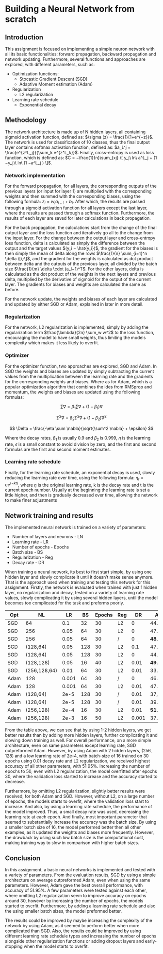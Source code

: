 # Building a Neural Network from scratch

## Introduction
This assignment is focused on implementing a simple neuron network with all its basic functionalities: forward propagation, backward propagation and network updating. Furthermore, several functions and approaches are explored, with different parameters, such as:

* Optimization functions:
  * Stocastic Gradient Descent (SGD)
  * Adaptive Moment estimation (Adam)
* Regularization
  * L2 regularization
* Learning rate schedule
  * Exponential decay

## Methodology
The network architecture is made up of N hidden layers, all containing sigmoid activation function, defined as: $\sigma (z) = \frac{1}{1+e^{−z}}$. The network is used for classification of 10 classes, thus the final output layer contains softmax activation function, defined as: $a_L^j = \frac{e^{z^L_j}}{\sum_k e^{z^L_k}}$. Finally, cross-entropy is used as loss function, which is defined as: $C = −\frac{1}{n}\sum_{xj} \[ y_j\ ln\ a^L_j + (1 −y_j)\ ln\ (1 −a^L_j ) \]$.

### Network implementation
For the forward propagation, for all layers, the corresponding outputs of the previous layers (or input for layer 1) are multiplied with the corresponding weights and then summed with the corresponding biases, using the following formula: $z_l = w_la_{l−1} + b_l$. After which, the results are passed through a sigmoid activation function for all layers except the last layer, where the results are passed through a softmax function. Furthermore, the results of each layer are saved for later calculations in back propagation.

For the back propagation, the calculations start from the change of the final output layer and the loss function and iteratively go all to the change from the input layer. For the change between the output layer and cross-entropy loss function, delta is calculated as simply the difference between the output and the target values $(y_i − \hat{y_i})$, the gradient for the biases is then simply the mean of delta along the rows $\frac{1}{n} \sum_{i=1}^n \delta \[i,:\]$, and the gradient for the weights is calculated as dot product between delta and the outputs of the previous layer, all divided by the batch size $\frac{1}{m} \delta \cdot (a_l−1)^T$. For the other layers, delta is calculated as the dot product of the weights in the next layers and previous delta, multiplied by the derivative of sigmoid for the output of the current layer. The gradients for biases and weights are calculated the same as before.

For the network update, the weights and biases of each layer are calculated and updated by either SGD or Adam, explained in later in more detail.

### Regularization
For the network, L2 regularization is implemented, simply by adding the regularization term $\frac{\lambda}{2n} \sum_w w^2$ to the loss function, encouraging the model to have small weights, thus limiting the models complexity which makes it less likely to overfit.

### Optimizer
For the optimizer function, two approaches are explored, SGD and Adam. In SGD the weights and biases are updated by simply subtracting the current values from the multiplication between the learning rate and the gradients for the corresponding weights and biases. Where as for Adam, which is a popular optimization algorithm that combines the ides from RMSprop and momentum, the weights and biases are updated using the following formulas:

$$ \sum \nabla = \beta_1 \sum \nabla + (1 - \beta_1) \nabla $$

$$ \sum^2 \nabla = \beta_2 \sum^2 \nabla + (1 - \beta_2) \nabla^2 $$

$$ \Delta = \frac{-\eta \sum \nabla}{\sqrt{\sum^2 \nabla} + \epsilon} $$


Where the decay rates, $\beta_1$ is usually 0.9 and $\beta_2$ is 0.999, $\eta$ is the learning rate, $\epsilon$ is a small constant to avoid division by zero, and the first and second formulas are the first and second moment estimates.

### Learning rate schedule
Finally, for the learning rate schedule, an exponential decay is used, slowly reducing the learning rate over time, using the following formula: $\eta_t = \eta e^{(−kt)}$, where $\eta$ is the original learning rate, k is the decay rate and t is the current epoch number. Usually at the beginning the learning rate is set a little higher, and then is gradually decreased over time, allowing the network to make finer adjustments

## Network training and results
The implemented neural network is trained on a variety of parameters:
* Number of layers and neurons - LN
* Learning rate - LR
* Number of epochs - Epochs
* Batch size - BS
* Regularization - Reg
* Decay rate - DR

When training a neural network, its best to first start simple, by using one hidden layer and slowly complicate it until it doesn’t make sense anymore. That is the approach used when training and testing this network for this assignment. Firstly, the network is evaluated when trained with just 1 hidden layer, no regularization and decay, tested on a variety of learning rate values, slowly complicating it by using several hidden layers, until the model becomes too complicated for the task and preforms poorly.

| Opt  | NL          | LR   | BS  | Epochs | Reg| DR  | Acc      |
|------|-------------|------|-----|--------|----|-----|----------|
| SGD  | 64          | 0.1  | 32  | 30     | L2 | 0   | 44.66%   |
| SGD  | 256         | 0.05 | 64  | 30     | L2 | 0   | 47.79%   |
| SGD  | 256         | 0.05 | 64  | 30     | /  | 0   |**48.25%**|
| SGD  | (128,64)    | 0.05 | 128 | 30     | L2 | 0.1 | 47.78%   |
| SGD  | (128,64)    | 0.05 | 128 | 30     | L2 | 0   | 44.92%   |
| SGD  | (128,128)   | 0.05 | 16  | 40     | L2 | 0.01|**49.51%**|
| SGD  | (256,128,64)| 0.01 | 64  | 30     | L2 | 0.01| 33.37%   |
| Adam | 128         |0.001 | 64  | 30     | /  | 0   | 46.77%   |
| Adam | 128         |0.001 | 64  | 30     | L2 | 0.01| 47.04%   |
| Adam | (128,64)    | 2e-5 | 128 | 30     | /  | 0.01| 37,47%   |
| Adam | (128,64)    | 2e-5 | 128 | 30     | /  | 0.01| 39.61%   |
| Adam | (256,128)   | 2e-4 | 16  | 30     | L2 | 0.01|**51.95%**|
| Adam | (256,128)   | 2e-3 | 16  | 50     | L2 |0.001| 37.87%   |


From the table above, we can see that by using 1-2 hidden layers, we get better results than by adding more hidden layers, further complicating it and slowing down training as well. For overall performance, on a more simple architecture, even on same parameters except learning rate, SGD outpreformed Adam. However, by using Adam with 2 hidden layers, (256, 128) and a low learning rate of 2e-4, with batch-size of 16 trained on 30 epochs using 0.01 decay rate and L2 regularization, we received highest accuracy of all other parameters, with 51 95%. Increasing the number of epochs to 50, even with L2 regularization, the model overfitted after epochs 30, where the validation loss started to increase and the accuracy started to decrease.

Furthermore, by omitting L2 regularization, slightly better results were received, for both Adam and SGD. However, without L2, on a large number of epochs, the models starts to overfit, where the validation loss start to increase. And also, by using a learning rate schedule, the performance of the model improved. Thus, a small decay rate was used, decreasing the learning rate at each epoch. And finally, most important parameter that seemed to substantially increase the accuracy was the batch size. By using a smaller batch size of 16, the model performed better then all other examples, as it updated the weights and biases more frequently. However, the drawback by using such low batch size is the computational cost, making training way to slow in comparison with higher batch sizes.

## Conclusion

In this assignment, a basic neural networks is implemented and tested with a variety of parameters. From the evaluation results, SGD by using a simple architecture on average outpreformed Adam, even when using the same parameters.
However, Adam gave the best overall performance, with accuracy of 51.95%. A few parameters were tested against each other, where omitting L2 regularization seem to improve accuracy on epochs around 30, however by increasing the number of epochs, the models started to overfit. Furthermore, by adding a learning rate schedule and also the using smaller batch sizes, the model preformed better,

The results could be improved by maybe increasing the complexity of the network by using Adam, as it seemed to perform better when more complicated than SGD. Also, the results could be improved by using different learning rate schedule types and increasing the number of epochs alongside other regularization functions or adding dropout layers and early-stopping when the model starts to overfit.

